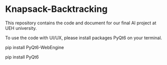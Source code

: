 # Knapsack-Backtracking
This repository contains the code and document for our final AI project at UEH university.

To use the code with UI/UX, please install packages PyQt6 on your terminal.

pip install PyQt6-WebEngine

pip install PyQt6
